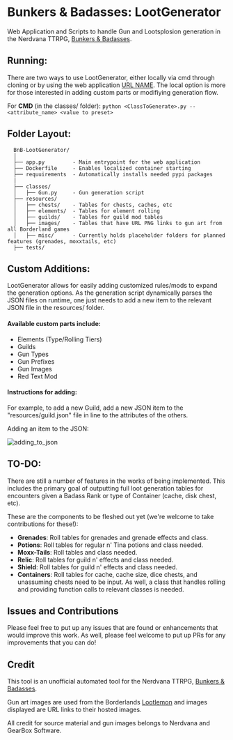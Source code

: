 <h1> Bunkers & Badasses: LootGenerator </h1>
  
Web Application and Scripts to handle Gun and Lootsplosion generation in the Nerdvana TTRPG, <a href="https://nerdvanagames.myshopify.com/">Bunkers & Badasses</a>.

## Running:
There are two ways to use LootGenerator, either locally via cmd through cloning or by using the web application <a href=''>URL NAME</a>. 
The local option is more for those interested in adding custom parts or modifiying generation flow.

For <b>CMD</b> (in the classes/ folder): `python <ClassToGenerate>.py --<attribute_name> <value to preset>`

## Folder Layout:
```
  BnB-LootGenerator/
  │
  ├── app.py         - Main entrypoint for the web application
  ├── Dockerfile     - Enables localized container starting
  ├── requuirements  - Automatically installs needed pypi packages
  |
  ├── classes/
  │   ├── Gun.py     - Gun generation script
  ├── resources/
  │   ├── chests/    - Tables for chests, caches, etc
  │   ├── elements/  - Tables for element rolling
  │   ├── guilds/    - Tables for guild mod tables
  │   ├── images/    - Tables that have URL PNG links to gun art from all Borderland games
  │   ├── misc/      - Currently holds placeholder folders for planned features (grenades, moxxtails, etc)
  ├── tests/
```
  
## Custom Additions:
LootGenerator allows for easily adding customized rules/mods to expand the generation options. As the generation script dynamically parses
the JSON files on runtime, one just needs to add a new item to the relevant JSON file in the resources/ folder.

#### Available custom parts include:
<ul>
    <li>Elements (Type/Rolling Tiers)</li>
    <li>Guilds</li>
    <li>Gun Types</li>
    <li>Gun Prefixes</li>
    <li>Gun Images</li>
    <li>Red Text Mod</li>
</ul>

#### Instructions for adding:
For example, to add a new Guild, add a new JSON item to the "resources/guild.json" file in line to the
attributes of the others.

Adding an item to the JSON:

![adding_to_json](https://user-images.githubusercontent.com/32918812/163227008-68b1253e-3fa5-4602-bc8d-35cf4c4bfb91.png)

## TO-DO:
There are still a number of features in the works of being implemented. This includes the primary goal of outputting full loot generation tables
for encounters given a Badass Rank or type of Container (cache, disk chest, etc).

These are the components to be fleshed out yet (we're welcome to take contributions for these!):
<ul>
      <li><b> Grenades</b>: Roll tables for grenades and grenade effects and class.</li>
      <li><b> Potions</b>: Roll tables for regular n' Tina potions and class needed.</li>
      <li><b> Moxx-Tails</b>: Roll tables and class needed.</li>
      <li><b> Relic</b>: Roll tables for guild n' effects and class needed.</li>
      <li><b> Shield</b>: Roll tables for guild n' effects and class needed.</li>
      <li><b> Containers</b>: Roll tables for cache, cache size, dice chests, and unassuming chests need to be input. As well, a class that handles rolling and providing function calls to relevant classes is needed.</li>
</ul>


## Issues and Contributions
Please feel free to put up any issues that are found or enhancements that would improve this work. As well, please feel welcome to put up PRs for any improvements that you can do!

## Credit
This tool is an unofficial automated tool for the Nerdvana TTRPG, <a href="https://nerdvanagames.myshopify.com/">Bunkers & Badasses</a>.

Gun art images are used from the Borderlands <a href="https://www.lootlemon.com/db/borderlands-3/weapons">Lootlemon</a> and images displayed are URL links to their hosted images.

All credit for source material and gun images belongs to Nerdvana and GearBox Software.

